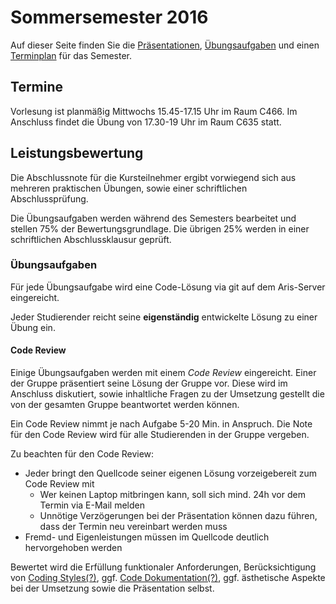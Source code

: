 # Sommersemester 2016

Auf dieser Seite finden Sie die [Präsentationen](slides.html), [Übungsaufgaben](exercises.html) und
einen [Terminplan](schedule.html) für das Semester.


## Termine

Vorlesung ist planmäßig Mittwochs 15.45-17.15 Uhr im Raum C466. Im Anschluss
findet die Übung von 17.30-19 Uhr im Raum C635 statt.


## Leistungsbewertung

Die Abschlussnote für die Kursteilnehmer ergibt vorwiegend sich aus mehreren praktischen
Übungen, sowie einer schriftlichen Abschlussprüfung.

Die Übungsaufgaben werden während des Semesters bearbeitet und stellen 75% der Bewertungsgrundlage.
Die übrigen 25% werden in einer schriftlichen Abschlussklausur geprüft.


### Übungsaufgaben

Für jede Übungsaufgabe wird eine Code-Lösung via git auf dem Aris-Server eingereicht.

Jeder Studierender reicht seine **eigenständig** entwickelte Lösung zu einer Übung ein.

#### Code Review

Einige Übungsaufgaben werden mit einem *Code Review* eingereicht. Einer der Gruppe präsentiert
seine Lösung der Gruppe vor. Diese wird im Anschluss diskutiert, sowie inhaltliche Fragen zu
der Umsetzung gestellt die von der gesamten Gruppe beantwortet werden können.

Ein Code Review nimmt je nach Aufgabe 5-20 Min. in Anspruch. Die Note für den Code Review
wird für alle Studierenden in der Gruppe vergeben.

Zu beachten für den Code Review:

* Jeder bringt den Quellcode seiner eigenen Lösung vorzeigebereit zum Code Review mit
  * Wer keinen Laptop mitbringen kann, soll sich mind. 24h vor dem Termin via E-Mail melden
  * Unnötige Verzögerungen bei der Präsentation können dazu führen, dass der Termin neu vereinbart werden muss
* Fremd- und Eigenleistungen müssen im Quellcode deutlich hervorgehoben werden

Bewertet wird die Erfüllung funktionaler Anforderungen, Berücksichtigung von [Coding Styles(?)](/site/manual.html#coding-styles),
ggf. [Code Dokumentation(?)](/site/manual.html#code-documentation), ggf. ästhetische Aspekte bei
der Umsetzung sowie die Präsentation selbst.


